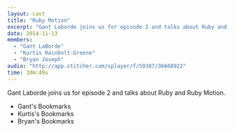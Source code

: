 ```yaml
---
layout: cast
title: "Ruby Motion"
excerpt: "Gant Laborde joins us for episode 2 and talks about Ruby and Ruby Motion."
date: 2014-11-13
members:
  - "Gant LaBorde"
  - "Kurtis Rainbolt-Greene"
  - "Bryan Joseph"
audio: "http://app.stitcher.com/splayer/f/59387/36668922"
time: 38m:49s
---
```


Gant Laborde joins us for episode 2 and talks about Ruby and Ruby Motion.

  - Gant's Bookmarks
  - Kurtis's Bookmarks
  - Bryan's Bookmarks
